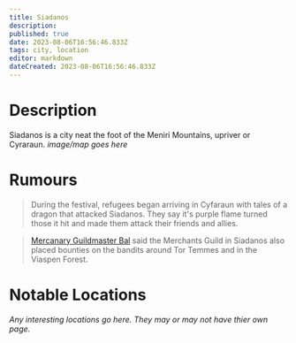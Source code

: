 ```yaml
---
title: Siadanos
description: 
published: true
date: 2023-08-06T16:56:46.833Z
tags: city, location
editor: markdown
dateCreated: 2023-08-06T16:56:46.833Z
---
```


# Description
Siadanos is a city neat the foot of the Meniri Mountains, upriver or Cyraraun.
*image/map goes here*

# Rumours
> During the festival, refugees began arriving in Cyfaraun with tales of a dragon that attacked Siadanos. They say it's purple flame turned those it hit and made them attack their friends and allies.

> [Mercanary Guildmaster Bal](/npcs/Balcadar_Brogitarius) said the Merchants Guild in Siadanos also placed bounties on the bandits around Tor Temmes and in the Viaspen Forest.

# Notable Locations
*Any interesting locations go here. They may or may not have thier own page.*
